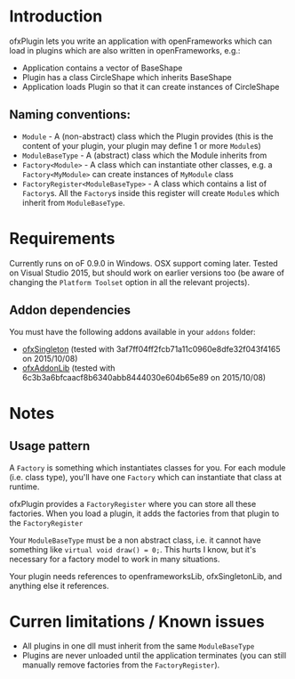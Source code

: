 # Introduction

ofxPlugin lets you write an application with openFrameworks which can load in plugins which are also written in openFrameworks, e.g.:

* Application contains a vector of BaseShape
* Plugin has a class CircleShape which inherits BaseShape
* Application loads Plugin so that it can create instances of CircleShape

## Naming conventions:
* `Module` - A (non-abstract) class which the Plugin provides (this is the content of your plugin, your plugin may define 1 or more `Module`s)
* `ModuleBaseType` - A (abstract) class which the Module inherits from
* `Factory<Module>` - A class which can instantiate other classes, e.g. a `Factory<MyModule>` can create instances of `MyModule` class
* `FactoryRegister<ModuleBaseType>` - A class which contains a list of `Factory`s. All the `Factory`s inside this register will create `Module`s which inherit from `ModuleBaseType`.

# Requirements

Currently runs on oF 0.9.0 in Windows. OSX support coming later.
Tested on Visual Studio 2015, but should work on earlier versions too (be aware of changing the `Platform Toolset` option in all the relevant projects).

## Addon dependencies

You must have the following addons available in your `addons` folder:

* [ofxSingleton](https://github.com/elliotwoods/ofxSingleton) (tested with 3af7ff04ff2fcb71a11c0960e8dfe32f043f4165 on 2015/10/08)
* [ofxAddonLib](https://github.com/elliotwoods/ofxAddonLib)   (tested with 6c3b3a6bfcaacf8b6340abb8444030e604b65e89 on 2015/10/08)

# Notes

## Usage pattern

A `Factory` is something which instantiates classes for you. For each module (i.e. class type), you'll have one `Factory` which can instantiate that class at runtime.

ofxPlugin provides a `FactoryRegister` where you can store all these factories. When you load a plugin, it adds the factories from that plugin to the `FactoryRegister`

Your `ModuleBaseType` must be a non abstract class, i.e. it cannot have something like `virtual void draw() = 0;`. This hurts I know, but it's necessary for a factory model to work in many situations.

Your plugin needs references to openframeworksLib, ofxSingletonLib, and anything else it references.

# Curren limitations / Known issues

* All plugins in one dll must inherit from the same `ModuleBaseType`
* Plugins are never unloaded until the application terminates (you can still manually remove factories from the `FactoryRegister`).

